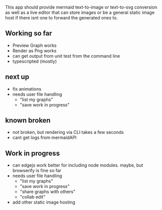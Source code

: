This app should provide mermaid text-to-image or text-to-svg conversion as well as a live editor that can store images
or be a general static image host if there isnt one to forward the generated ones to.

## Working so far
- Preview Graph works 
- Render as Png works
- can get output from unit test from the command line
- typescripted (mostly)


## next up
- fix animations
- needs user file handling
  - "list my graphs"
  - "save work in progress"


 
 
## known broken
 - not broken, but rendering via CLI takes a few seconds 
 - cant get logs from mermaidAPI

## Work in progress
- can edgejs work better for including node modules. maybe, but browserify is fine so far
- needs user file handling
  - "list my graphs"
  - "save work in progress"
  - "share graphs with others"
  - "collab edit"
- add other static image hosting